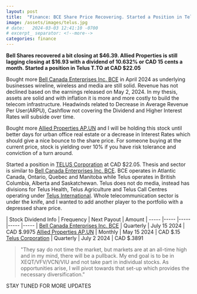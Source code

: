 ```yaml
---
layout: post
title:  "Finance: BCE Share Price Recovering. Started a Position in Telus Corporation"
image: /assets/images/telus.jpg
# date:   2024-03-03 12:41:10 -0700
# excerpt_ separator: <!--more-->
categories: finance
---
```

<p><b>Bell Shares recovered a bit closing at $46.39. Allied Properties is still lagging closing at $16.93 with a dividend of 10.632% or CAD 15 cents a month. Started a position in Telus T.TO at CAD $22.05 </b></p>

Bought more [Bell Canada Enterprises Inc. BCE](https://money.tmx.com/en/quote/BCE) in April 2024 as underlying businesses wireline, wireless and media are still solid. Revenue has not declined based on the earnings released on May 2, 2024. In my thesis, assets are solid and with inflation it is more and more costly to build the telecom infrastructure. Headwinds related to Decrease in Average Revenue Per User(ARPU), Cashflow not covering the Dividend and Higher Interest Rates will subside over time. 

Bought more [Allied Properties AP.UN](https://money.tmx.com/en/quote/AP.UN) and I will be holding this stock until better days for urban office real estate or a decrease in Interest Rates which should give a nice bounce to the share price. For someone buying at the current price, stock is yielding over 10% if you have risk tolerance and conviction of a turn around.

Started a position in [TELUS Corporation](https://money.tmx.com/en/quote/T) at CAD $22.05. Thesis and sector is similar to [Bell Canada Enterprises Inc. BCE](https://money.tmx.com/en/quote/BCE). BCE operates in Atlantic Canada, Ontario, Quebec and Manitoba while Telus operates in British Columbia, Alberta and Saskatchewan. Telus does not do media, instead has divisions for Telus Health, Telus Agriculture and Telus Call Centres operating under [Telus International](https://money.tmx.com/en/quote/TIXT). Whole telecommunication sector is under the knife, and I wanted to add another player to the portfolio with a depressed share price.


| Stock Dividend Info | Frequency |  Next Payout | Amount
| ----- |----- |----- |----- |----- |
[Bell Canada Enterprises Inc. BCE](https://money.tmx.com/en/quote/BCE) | Quarterly | July 15 2024 | CAD $.9975
[Allied Properties AP.UN](https://money.tmx.com/en/quote/AP.UN) | Monthly | May 15 2024 | CAD $.15
[Telus Corporation](https://money.tmx.com/en/quote/T) | Quarterly | July 2 2024 | CAD $.3891

>"They say do not time the market, but markets are at an all-time high and in my mind, there will be a pullback. My end goal is to be in XEQT/VFV/VCN/VIU and not take part in individual stocks. As opportunities arise, I will pivot towards that set-up which provides the necessary diversification."

STAY TUNED FOR MORE UPDATES
